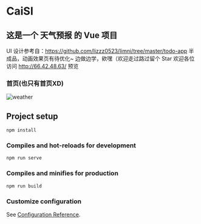 # CaiSI

## 这是一个 天气预报 的 Vue 项目
UI 设计参考自：https://github.com/lizzz0523/limni/tree/master/todo-app 
半成品，动画效果页有待优化~ 
边做边学，欸嘿（欢迎走过路过留个 Star 
欢迎各位访问 http://66.42.48.63/ 预览

### 首页(也只有首页XD)
![weather](https://github.com/BianTan/CaiSI/blob/master/images/weather.min.gif)

## Project setup
```
npm install
```

### Compiles and hot-reloads for development
```
npm run serve
```

### Compiles and minifies for production
```
npm run build
```

### Customize configuration
See [Configuration Reference](https://cli.vuejs.org/config/).